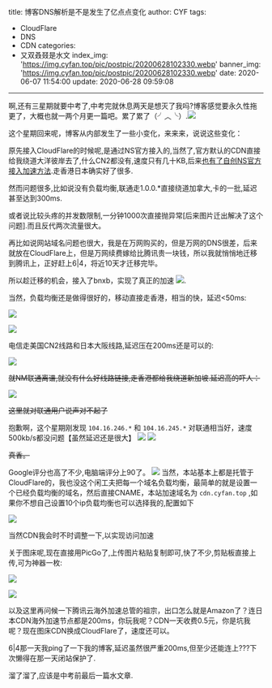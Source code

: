 title: 博客DNS解析是不是发生了亿点点变化
author: CYF
tags:
  - CloudFlare
  - DNS
  - CDN
categories:
  - 又双叒叕是水文
index_img: 'https://img.cyfan.top/pic/postpic/20200628102330.webp'
banner_img: 'https://img.cyfan.top/pic/postpic/20200628102330.webp'
date: 2020-06-07 11:54:00
update: 2020-06-28 09:59:08
---
啊,还有三星期就要中考了,中考完就休息两天是想灭了我吗?博客感觉要永久性拖更了，大概也就一两个月更一篇吧。累了累了（╯︿╰）.![](https://img.cyfan.top/pic/moji/抽烟.png)

这个星期回来呢，博客从内部发生了一些小变化，来来来，说说这些变化：


原先接入CloudFlare的时候呢,是通过NS官方接入的,当然了,官方默认的CDN直接给我绕道大洋彼岸去了,什么CN2都没有,速度只有几十KB,后来[也有了自创NS官方接入加速方法](/2020/03/11/如何不出CloudFlare随便搞一搞将托管在其上的网站速度提升20倍/).走香港日本确实好了很多.

然而问题很多,比如说没有负载均衡,联通走1.0.0.\*直接绕道加拿大,卡的一批,延迟甚至达到300ms.

或者说比较头疼的并发数限制,一分钟1000次直接抛异常[后来图片迁出解决了这个问题].而且反代两次流量很大。

再比如说网站域名问题也很大，我是在万网购买的，但是万网的DNS很差，后来就放在CloudFlare上，但是万网续费嫁给比腾讯贵一块钱，所以我就悄悄地迁移到腾讯上，正好赶上6|4，将近10天才迁移完毕。

所以趁迁移的机会，接入了bnxb，实现了真正的加速 ![](https://img.cyfan.top/pic/moji/%E6%97%A0%E6%89%80%E8%B0%93.png).

当然，负载均衡还是做得很好的，移动直接走香港，相当的快，延迟<50ms:

![](https://img.cyfan.top/pic/postpic/20200607133744.jpg)

![](https://img.cyfan.top/pic/postpic/20200607134252.png)

电信走美国CN2线路和日本大阪线路,延迟压在200ms还是可以的:

![](https://img.cyfan.top/pic/postpic/20200607134104.png)

~~就NM联通离谱,就没有什么好线路链接,走香港都给我绕道新加坡.延迟高的吓人：~~

![](https://img.cyfan.top/pic/postpic/20200607134345.png)

~~这里就对联通用户说声对不起了~~

抱歉啊，这个星期刚发现 `104.16.246.*` 和 `104.16.245.*` 对联通相当好，速度500kb/s都没问题<span class="heimu">【虽然延迟还是很大】</span>
![](https://img.cyfan.top/pic/postpic/20200628090939.png)
![](https://img.cyfan.top/pic/postpic/20200628095806.png)

~~真香。~~

Google评分也高了不少,电脑端评分上90了。
![](https://img.cyfan.top/pic/postpic/20200628091136.png)
当然，本站基本上都是托管于CloudFlare的，我也没这个闲工夫把每一个域名负载均衡，最简单的就是设置一个已经负载均衡的域名，然后直接CNAME，本站加速域名为 `cdn.cyfan.top` ,如果你不想自己设置10个ip负载均衡也可以选择我的,配置如下

![](https://img.cyfan.top/pic/postpic/20200607134808.png)

当然CDN我会时不时调整一下,以实现访问加速

关于图床呢,现在直接用PicGo了,上传图片粘贴复制即可,快了不少,剪贴板直接上传,可为神器一枚:

![](https://img.cyfan.top/pic/postpic/20200607134957.png)

![](https://img.cyfan.top/pic/postpic/20200607135057.png)

以及这里再问候一下腾讯云海外加速总管的祖宗，出口怎么就是Amazon了？连日本CDN海外加速节点都是200ms，你玩我呢？CDN一天收费0.5元，你是坑我呢？现在图床CDN换成CloudFlare了，速度还可以。

6|4那一天我ping了一下我的博客,延迟虽然很严重200ms,但至少还能连上???下次懒得在那一天闭站保护了.

溜了溜了,应该是中考前最后一篇水文章.

